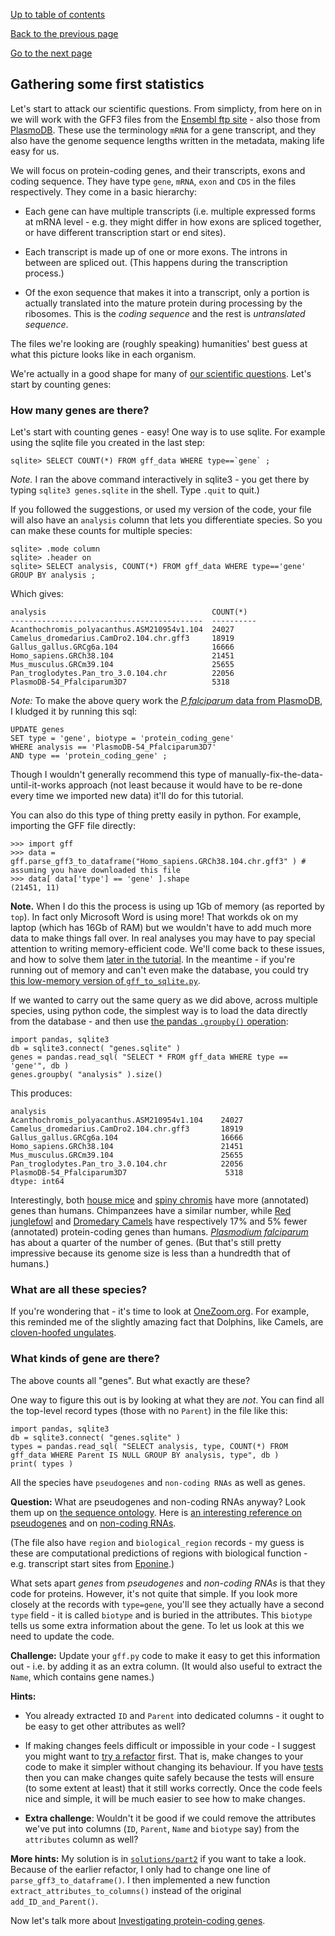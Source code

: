 [Up to table of contents](README.md)

[Back to the previous page](Converting_gff_to_sqlite.md)

[Go to the next page](Memory_issues_and_how_to_solve_them.md)

## Gathering some first statistics

Let's start to attack our scientific questions. From simplicty, from here on in we will work with the GFF3 files
from the [Ensembl ftp site](http://ftp.ensembl.org/pub/current_gff3/) - also those from
[PlasmoDB](https://plasmodb.org/plasmo/app/downloads/Current_Release/). These use the terminology `mRNA` for a gene
transcript, and they also have the genome sequence lengths written in the metadata, making life easy for us.

We will focus on protein-coding genes, and their transcripts, exons and coding sequence. They have
type `gene`, `mRNA`, `exon` and `CDS` in the files respectively. They come in a basic hierarchy:

- Each gene can have multiple transcripts (i.e. multiple expressed forms at mRNA level - e.g. they
  might differ in how exons are spliced together, or have different transcription start or end
  sites).
  
- Each transcript is made up of one or more exons. The introns in between are spliced out. (This
  happens during the transcription process.)

- Of the exon sequence that makes it into a transcript, only a portion is actually translated into
  the mature protein during processing by the ribosomes. This is the *coding sequence* and the rest
  is *untranslated sequence*.

The files we're looking are (roughly speaking) humanities' best guess at what this picture looks
like in each organism.

We're actually in a good shape for many of [our scientific questions](Introduction.md). Let's start
by counting genes:

### How many genes are there?

Let's start with counting genes - easy! One way is to use sqlite. For example using the sqlite file
you created in the last step:

```
sqlite> SELECT COUNT(*) FROM gff_data WHERE type==`gene` ;
```

*Note.* I ran the above command interactively in sqlite3 - you get there by typing `sqlite3 genes.sqlite` in the shell.
Type `.quit` to quit.)

If you followed the suggestions, or used my version of the code, your file will also have an `analysis` column that
lets you differentiate species.  So you can make these counts for multiple species:

```
sqlite> .mode column
sqlite> .header on
sqlite> SELECT analysis, COUNT(*) FROM gff_data WHERE type=='gene' GROUP BY analysis ;
```

Which gives:

    analysis                                     COUNT(*)  
    -------------------------------------------  ----------
    Acanthochromis_polyacanthus.ASM210954v1.104  24027     
    Camelus_dromedarius.CamDro2.104.chr.gff3     18919     
    Gallus_gallus.GRCg6a.104                     16666     
    Homo_sapiens.GRCh38.104                      21451     
    Mus_musculus.GRCm39.104                      25655     
    Pan_troglodytes.Pan_tro_3.0.104.chr          22056     
    PlasmoDB-54_Pfalciparum3D7                   5318      

*Note:* To make the above query work the [*P.falciparum* data from
PlasmoDB](https://plasmodb.org/plasmo/app/downloads/Current_Release/), I kludged it by running this sql:
```
UPDATE genes
SET type = 'gene', biotype = 'protein_coding_gene'
WHERE analysis == 'PlasmoDB-54_Pfalciparum3D7'
AND type == 'protein_coding_gene' ;
```

Though I wouldn't generally recommend this type of manually-fix-the-data-until-it-works approach
(not least because it would have to be re-done every time we imported new data) it'll do for this tutorial.

You can also do this type of thing pretty easily in python.  For example, importing the GFF file directly:
```
>>> import gff
>>> data = gff.parse_gff3_to_dataframe("Homo_sapiens.GRCh38.104.chr.gff3" ) # assuming you have downloaded this file
>>> data[ data['type'] == 'gene' ].shape
(21451, 11)
```

**Note.** When I do this the process is using up 1Gb of memory (as reported by `top`). In fact only
Microsoft Word is using more! That workds ok on my laptop (which has 16Gb of RAM) but we wouldn't
have to add much more data to make things fall over. In real analyses you may have to pay special
attention to writing memory-efficient code. We'll come back to these issues, and how to solve them
[later in the tutorial](Memory_issues_and_how_to_solve_them.md). In the meantime - if you're
running out of memory and can't even make the database, you could try [this low-memory version of
`gff_to_sqlite.py`](solutions/low_memory/).

If we wanted to carry out the same query as we did above, across multiple species, using python
code, the simplest way is to load the data directly from the database - and then use [the pandas
`.groupby()` operation](https://pandas.pydata.org/docs/user_guide/groupby.html):

```
import pandas, sqlite3
db = sqlite3.connect( "genes.sqlite" )
genes = pandas.read_sql( "SELECT * FROM gff_data WHERE type == 'gene'", db )
genes.groupby( "analysis" ).size()
```

This produces:

    analysis
    Acanthochromis_polyacanthus.ASM210954v1.104    24027
    Camelus_dromedarius.CamDro2.104.chr.gff3       18919
    Gallus_gallus.GRCg6a.104                       16666
    Homo_sapiens.GRCh38.104                        21451
    Mus_musculus.GRCm39.104                        25655
    Pan_troglodytes.Pan_tro_3.0.104.chr            22056
    PlasmoDB-54_Pfalciparum3D7                      5318
    dtype: int64

Interestingly, both [house mice](https://en.wikipedia.org/wiki/House_mouse) and [spiny
chromis](https://en.wikipedia.org/wiki/Spiny_chromis) have more (annotated) genes than humans.
Chimpanzees have a similar number, while [Red
junglefowl](https://en.wikipedia.org/wiki/Red_junglefowl) and [Dromedary
Camels](https://en.wikipedia.org/wiki/Dromedary) have respectively 17% and 5% fewer (annotated)
protein-coding genes than humans. [*Plasmodium falciparum*]() has about a quarter of the number of
genes. (But that's still pretty impressive because its genome size is less than a hundredth that of
humans.)

### What are all these species?

If you're wondering that - it's time to look at [OneZoom.org](http://www.onezoom.org). For example,
this reminded me of the slightly amazing fact that Dolphins, like Camels, are [cloven-hoofed
ungulates](http://www.onezoom.org/life/@Cetartiodactyla=622916).

### What kinds of gene are there?

The above counts all "genes".  But what exactly are these?

One way to figure this out is by looking at what they are *not*. You can find all the top-level
record types (those with no `Parent`) in the file like this:

```
import pandas, sqlite3
db = sqlite3.connect( "genes.sqlite" )
types = pandas.read_sql( "SELECT analysis, type, COUNT(*) FROM gff_data WHERE Parent IS NULL GROUP BY analysis, type", db )
print( types )
```

All the species have `pseudogenes` and `non-coding RNAs` as well as genes.

**Question:** What are pseudogenes and non-coding RNAs anyway? Look them up on [the sequence
ontology](http://www.sequenceontology.org/so_wiki/index.php/Category:SO:SOFA). Here is [an
interesting reference on pseudogenes](https://www.ncbi.nlm.nih.gov/pmc/articles/PMC3491395/) and on
[non-coding RNAs](https://www.frontiersin.org/articles/10.3389/fgene.2015.00002/full).

(The file also have `region` and `biological_region` records - my guess is these are computational
predictions of regions with biological function - e.g. transcript start sites from
[Eponine](https://www.sanger.ac.uk/tool/eponine/).)

What sets apart *genes* from *pseudogenes* and *non-coding RNAs* is that they code for proteins.
However, it's not quite that simple. If you look more closely at the records with `type=gene`,
you'll see they actually have a second `type` field - it is called `biotype` and is buried in the
attributes. This `biotype` tells us some extra information about the gene. To let us look at this
we need to update the code.

**Challenge:** Update your `gff.py` code to make it easy to get this information out - i.e. by
adding it as an extra column.  (It would also useful to extract the `Name`, which contains gene names.)

**Hints:** 

- You already extracted `ID` and `Parent` into dedicated columns - it ought to be easy to get
  other attributes as well?

- If making changes feels difficult or impossible in your code - I suggest you might want to [try a
  refactor](Refactoring_makes_code_better.md) first. That is, make changes to your code to make it
  simpler without changing its behaviour. If you have [tests](solutions/part1/test_gff.py) then you
  can make changes quite safely because the tests will ensure (to some extent at least) that it
  still works correctly. Once the code feels nice and simple, it will be much easier to see how to
  make changes.
  
- **Extra challenge**: Wouldn't it be good if we could remove the attributes we've put into columns
  (`ID`, `Parent`, `Name` and `biotype` say) from the `attributes` column as well?

**More hints:** My solution is in [`solutions/part2`](solutions/part2/) if you want to take a look.
Because of the earlier refactor, I only had to change one line of `parse_gff3_to_dataframe()`. I
then implemented a new function `extract_attributes_to_columns()` instead of the original
`add_ID_and_Parent()`.

Now let's talk more about [Investigating protein-coding genes](Counting_genes_2.md).
